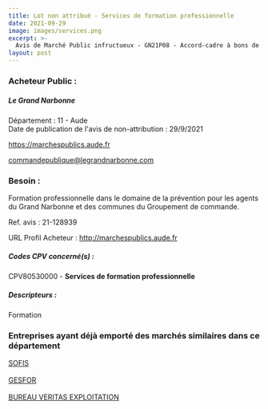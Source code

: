 ```yaml
---
title: Lot non attribué - Services de formation professionnelle
date: 2021-09-29
image: images/services.png
excerpt: >-
  Avis de Marché Public infructueux - GN21P08 - Accord-cadre à bons de commande pour des prestations de formation professionnelle dans le domaine de la prévention
layout: post
---
```


### Acheteur Public :
##### Le Grand Narbonne
Département : 11 - Aude<br/>
Date de publication de l'avis de non-attribution : 29/9/2021


https://marchespublics.aude.fr

commandepublique@legrandnarbonne.com


### Besoin :

Formation professionnelle dans le domaine de la prévention pour les agents du Grand Narbonne et des communes du Groupement de commande.

Ref. avis : 21-128939

URL Profil Acheteur : http://marchespublics.aude.fr

##### Codes CPV concerné(s) :
CPV80530000 - **Services de formation professionnelle** <br/>

##### Descripteurs :
Formation <br/>

### Entreprises ayant déjà emporté des marchés similaires dans ce département
<a href="/entreprise-561/siren-439734005">SOFIS</a><br/><br/>
<a href="/entreprise-574/siren-752387746">GESFOR</a><br/><br/>
<a href="/entreprise-575/siren-790184675">BUREAU VERITAS EXPLOITATION</a><br/><br/>
